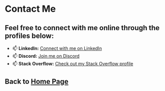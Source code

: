 # Contact Me

## Feel free to connect with me online through the profiles below:

- 📫 **LinkedIn:** [Connect with me on LinkedIn](https://www.linkedin.com/in/sumit-singh-a9932012a/)
- 📫 **Discord:** [Join me on Discord](https://discord.com/channels/1281124919979016252)
- 📫 **Stack Overflow:** [Check out my Stack Overflow profile](https://stackoverflow.com/)

## Back to [Home Page](home.md)
